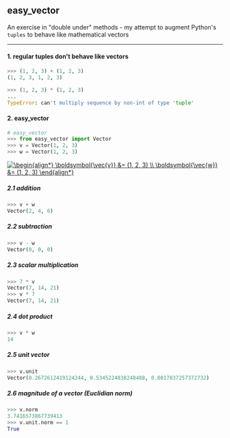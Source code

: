 ## easy_vector
An exercise in "double under" methods - my attempt to augment Python's `tuples` to behave like mathematical vectors

***

#### 1. regular tuples don't behave like vectors

```python
>>> (1, 2, 3) + (1, 2, 3)
(1, 2, 3, 1, 2, 3)

>>> (1, 2, 3) * (1, 2, 3)
...
TypeError: can't multiply sequence by non-int of type 'tuple'
```

#### 2. easy_vector

```python
# easy_vector
>>> from easy_vector import Vector
>>> v = Vector(1, 2, 3)
>>> w = Vector(1, 2, 3)
```

<a href="https://www.codecogs.com/eqnedit.php?latex=\begin{align*}&space;\boldsymbol{\vec{v}}&space;&=&space;(1,&space;2,&space;3)&space;\\&space;\boldsymbol{\vec{w}}&space;&=&space;(1,&space;2,&space;3)&space;\end{align*}" target="_blank"><img src="https://latex.codecogs.com/svg.latex?\begin{align*}&space;\boldsymbol{\vec{v}}&space;&=&space;(1,&space;2,&space;3)&space;\\&space;\boldsymbol{\vec{w}}&space;&=&space;(1,&space;2,&space;3)&space;\end{align*}" title="\begin{align*} \boldsymbol{\vec{v}} &= (1, 2, 3) \\ \boldsymbol{\vec{w}} &= (1, 2, 3) \end{align*}" /></a>



##### 2.1 addition

```python
>>> v + w
Vector(2, 4, 6)
```

##### 2.2 subtraction

```python
>>> v - w
Vector(0, 0, 0)
```
##### 2.3 scalar multiplication

```python
>>> 7 * v
Vector(7, 14, 21)
>>> v * 7
Vector(7, 14, 21)
```

##### 2.4 dot product

```python
>>> v * w
14
```

##### 2.5 unit vector

```python
>>> v.unit
Vector(0.2672612419124244, 0.5345224838248488, 0.8017837257372732)
```

##### 2.6 magnitude of a vector (Euclidian norm)

```python
>>> v.norm
3.7416573867739413
>>> v.unit.norm == 1
True
```
























